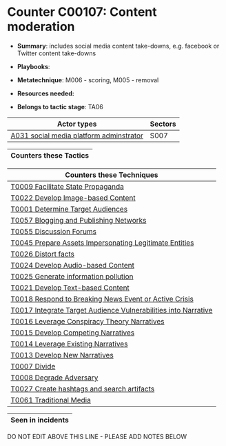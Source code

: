 # Counter C00107: Content moderation

* **Summary**: includes social media content take-downs, e.g. facebook or Twitter content take-downs

* **Playbooks**: 

* **Metatechnique**: M006 - scoring, M005 - removal

* **Resources needed:** 

* **Belongs to tactic stage**: TA06


| Actor types | Sectors |
| ----------- | ------- |
| [A031 social media platform adminstrator](../generated_pages/actortypes/A031.md) | S007 |



| Counters these Tactics |
| ---------------------- |



| Counters these Techniques |
| ------------------------- |
| [T0009 Facilitate State Propaganda](../generated_pages/techniques/T0009.md) |
| [T0022 Develop Image-based Content](../generated_pages/techniques/T0022.md) |
| [T0001 Determine Target Audiences](../generated_pages/techniques/T0001.md) |
| [T0057 Blogging and Publishing Networks](../generated_pages/techniques/T0057.md) |
| [T0055 Discussion Forums](../generated_pages/techniques/T0055.md) |
| [T0045 Prepare Assets Impersonating Legitimate Entities](../generated_pages/techniques/T0045.md) |
| [T0026 Distort facts](../generated_pages/techniques/T0026.md) |
| [T0024 Develop Audio-based Content](../generated_pages/techniques/T0024.md) |
| [T0025 Generate information pollution](../generated_pages/techniques/T0025.md) |
| [T0021 Develop Text-based Content](../generated_pages/techniques/T0021.md) |
| [T0018 Respond to Breaking News Event or Active Crisis](../generated_pages/techniques/T0018.md) |
| [T0017 Integrate Target Audience Vulnerabilities into Narrative](../generated_pages/techniques/T0017.md) |
| [T0016 Leverage Conspiracy Theory Narratives](../generated_pages/techniques/T0016.md) |
| [T0015 Develop Competing Narratives](../generated_pages/techniques/T0015.md) |
| [T0014 Leverage Existing Narratives](../generated_pages/techniques/T0014.md) |
| [T0013 Develop New Narratives](../generated_pages/techniques/T0013.md) |
| [T0007 Divide](../generated_pages/techniques/T0007.md) |
| [T0008 Degrade Adversary](../generated_pages/techniques/T0008.md) |
| [T0027 Create hashtags and search artifacts](../generated_pages/techniques/T0027.md) |
| [T0061 Traditional Media](../generated_pages/techniques/T0061.md) |



| Seen in incidents |
| ----------------- |


DO NOT EDIT ABOVE THIS LINE - PLEASE ADD NOTES BELOW